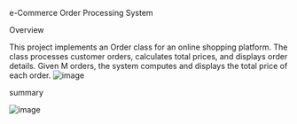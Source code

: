 e-Commerce Order Processing System

Overview

This project implements an Order class for an online shopping platform. The class processes customer orders, calculates total prices, and displays order details. Given M orders, the system computes and displays the total price of each order.
![image](https://github.com/user-attachments/assets/bd98b9e4-550a-4f31-b3c7-6cef37a46b3a)


summary


![image](https://github.com/user-attachments/assets/f6c3596f-892b-4c39-a6d3-39e998dc9109)

